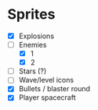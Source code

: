 # Sprites

- [X] Explosions
- [ ] Enemies
  - [X] 1
  - [X] 2
- [ ] Stars (?)
- [ ] Wave/level icons
- [X] Bullets / blaster round
- [X] Player spacecraft
